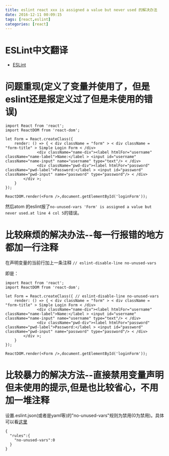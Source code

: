 ```yaml
---
title: eslint react xxx is assigned a value but never used 的解决办法
date: 2016-12-11 00:09:15
tags: [react,eslint]
categories: [react]
---
```


# ESLint中文翻译
 
- [ESLint](http://eslint.cn/)

# 问题重现(定义了变量并使用了，但是eslint还是报定义过了但是未使用的错误)

```
import React from 'react';
import ReactDOM from 'react-dom';

let Form = React.createClass({
	render: () => { < div className = "form" > < div className = "form-title" > Simple Login Form < /div>
              <div className="name-div"><label htmlFor="username" className="name-label">Name:</label > <input id="username" className="name-input" name="username" type="text"/> < /div>
              <div className="pwd-div"><label htmlFor="password" className="pwd-label">Password:</label > <input id="password" className="pwd-input" name="password" type="password"/> < /div>
        </div >;
	}
});

ReactDOM.render(<Form />,document.getElementById('loginForm'));

```

然后atom 的eslint报了`no-unused-vars 'Form' is assigned a value but never used.at line 4 col 5`的错误。

# 比较麻烦的解决办法--每一行报错的地方都加一行注释

在声明变量的当前行加上一条注释 `// eslint-disable-line no-unused-vars`

即是：
```
import React from 'react';
import ReactDOM from 'react-dom';

let Form = React.createClass({ // eslint-disable-line no-unused-vars
	render: () => { < div className = "form" > < div className = "form-title" > Simple Login Form < /div>
              <div className="name-div"><label htmlFor="username" className="name-label">Name:</label > <input id="username" className="name-input" name="username" type="text"/> < /div>
              <div className="pwd-div"><label htmlFor="password" className="pwd-label">Password:</label > <input id="password" className="pwd-input" name="password" type="password"/> < /div>
        </div >;
	}
});

ReactDOM.render(<Form />,document.getElementById('loginForm'));

```

# 比较暴力的解决方法--直接禁用变量声明但未使用的提示,但是也比较省心，不用加一堆注释

设置.eslint.json(或者是yaml等)的"no-unused-vars"规则为禁用(0为禁用)。具体可以看[这里](http://eslint.cn/docs/rules/no-unused-vars)
```
{
  "rules":{
    "no-unused-vars":0
  }
}
```
